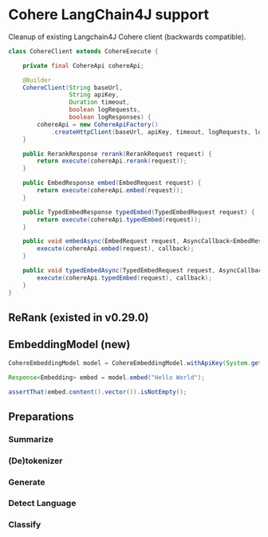 # Cohere LangChain4J support

Cleanup of existing Langchain4J Cohere client (backwards compatible).

```java
class CohereClient extends CohereExecute {

    private final CohereApi cohereApi;

    @Builder
    CohereClient(String baseUrl,
                 String apiKey,
                 Duration timeout,
                 boolean logRequests,
                 boolean logResponses) {
        cohereApi = new CohereApiFactory()
            .createHttpClient(baseUrl, apiKey, timeout, logRequests, logResponses).build();
    }

    public RerankResponse rerank(RerankRequest request) {
        return execute(cohereApi.rerank(request));
    }

    public EmbedResponse embed(EmbedRequest request) {
        return execute(cohereApi.embed(request));
    }

    public TypedEmbedResponse typedEmbed(TypedEmbedRequest request) {
        return execute(cohereApi.typedEmbed(request));
    }

    public void embedAsync(EmbedRequest request, AsyncCallback<EmbedResponse> callback) {
        execute(cohereApi.embed(request), callback);
    }

    public void typedEmbedAsync(TypedEmbedRequest request, AsyncCallback<TypedEmbedResponse> callback) {
        execute(cohereApi.typedEmbed(request), callback);
    }
}
```

## ReRank (existed in v0.29.0)

## EmbeddingModel (new)

```java
CohereEmbeddingModel model = CohereEmbeddingModel.withApiKey(System.getenv("COHERE_API_KEY"));

Response<Embedding> embed = model.embed("Hello World");

assertThat(embed.content().vector()).isNotEmpty();
```

## Preparations

### Summarize

### (De)tokenizer

### Generate

### Detect Language

### Classify

